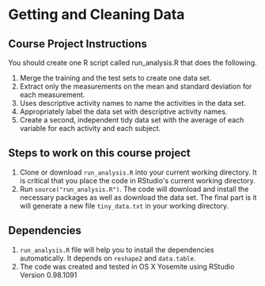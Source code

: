# Getting and Cleaning Data

## Course Project Instructions

You should create one R script called run_analysis.R that does the following.

1. Merge the training and the test sets to create one data set.
2. Extract only the measurements on the mean and standard deviation for each measurement.
3. Uses descriptive activity names to name the activities in the data set.
4. Appropriately label the data set with descriptive activity names.
5. Create a second, independent tidy data set with the average of each variable for each activity and each subject.

## Steps to work on this course project

1. Clone or download ```run_analysis.R``` into your current working directory. It is critical that you place the code in RStudio's current working directory. 
2. Run ```source("run_analysis.R")```. The code will download and install the necessary packages as well as download the data set. The final part is it will generate a new file ```tiny_data.txt``` in your working directory.

## Dependencies

1. ```run_analysis.R``` file will help you to install the dependencies automatically. It depends on ```reshape2``` and ```data.table```. 
2. The code was created and tested in OS X Yosemite using RStudio Version 0.98.1091 

